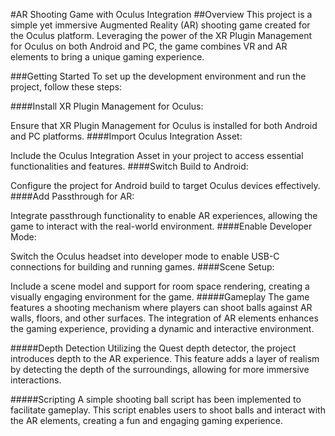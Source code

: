#AR Shooting Game with Oculus Integration
##Overview
This project is a simple yet immersive Augmented Reality (AR) shooting game created for the Oculus platform. Leveraging the power of the XR Plugin Management for Oculus on both Android and PC, the game combines VR and AR elements to bring a unique gaming experience.

###Getting Started
To set up the development environment and run the project, follow these steps:

####Install XR Plugin Management for Oculus:

Ensure that XR Plugin Management for Oculus is installed for both Android and PC platforms.
####Import Oculus Integration Asset:

Include the Oculus Integration Asset in your project to access essential functionalities and features.
####Switch Build to Android:

Configure the project for Android build to target Oculus devices effectively.
####Add Passthrough for AR:

Integrate passthrough functionality to enable AR experiences, allowing the game to interact with the real-world environment.
####Enable Developer Mode:

Switch the Oculus headset into developer mode to enable USB-C connections for building and running games.
####Scene Setup:

Include a scene model and support for room space rendering, creating a visually engaging environment for the game.
#####Gameplay
The game features a shooting mechanism where players can shoot balls against AR walls, floors, and other surfaces. The integration of AR elements enhances the gaming experience, providing a dynamic and interactive environment.

#####Depth Detection
Utilizing the Quest depth detector, the project introduces depth to the AR experience. This feature adds a layer of realism by detecting the depth of the surroundings, allowing for more immersive interactions.

#####Scripting
A simple shooting ball script has been implemented to facilitate gameplay. This script enables users to shoot balls and interact with the AR elements, creating a fun and engaging gaming experience.
